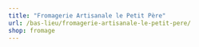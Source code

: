 ```yaml
---
title: "Fromagerie Artisanale le Petit Père"
url: /bas-lieu/fromagerie-artisanale-le-petit-pere/
shop: fromage
---
```

